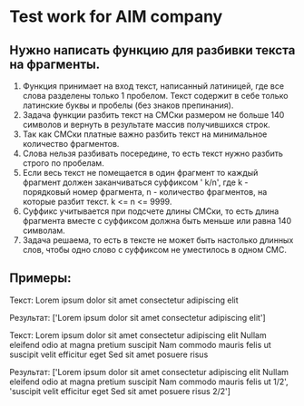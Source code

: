 # Test work for AIM company
## Нужно написать функцию для разбивки текста на фрагменты.
1. Функция принимает на вход текст, написанный латиницей, где все слова разделены только 1 пробелом. Текст содержит в себе только латинские буквы и пробелы (без знаков препинания).
2. Задача функции разбить текст на СМСки размером не больше 140 символов и вернуть в результате массив получившихся строк.
3. Так как СМСки платные важно разбить текст на минимальное количество фрагментов.
4. Слова нельзя разбивать посередине, то есть текст нужно разбить строго по пробелам.
5. Если весь текст не помещается в один фрагмент то каждый фрагмент должен заканчиваться суффиксом ' k/n', где k - порядковый номер фрагмента, n - количество фрагментов, на которые разбит текст. k <= n <= 9999.
6. Суффикс учитывается при подсчете длины СМСки, то есть длина фрагмента вместе с суффиксом должна быть меньше или равна 140 символам.
7. Задача решаема, то есть в тексте не может быть настолько длинных слов, чтобы одно слово с суффиксом не уместилось в одном СМС.

## Примеры:
Текст:
Lorem ipsum dolor sit amet consectetur adipiscing elit

Результат:
['Lorem ipsum dolor sit amet consectetur adipiscing elit'] 

Текст:
Lorem ipsum dolor sit amet consectetur adipiscing elit Nullam eleifend odio at
 magna pretium suscipit Nam commodo mauris felis ut suscipit velit efficitur eget
 Sed sit amet posuere risus

Результат:
['Lorem ipsum dolor sit amet consectetur adipiscing elit Nullam eleifend odio at magna pretium suscipit Nam commodo mauris felis ut 1/2', 'suscipit velit efficitur eget Sed sit amet posuere risus 2/2']
